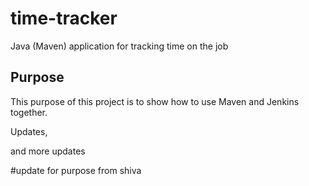 

# time-tracker
Java (Maven) application for tracking time on the job

## Purpose

This purpose of this project is to show how to use Maven and Jenkins together.

Updates, 

and more updates

#update for purpose from shiva

